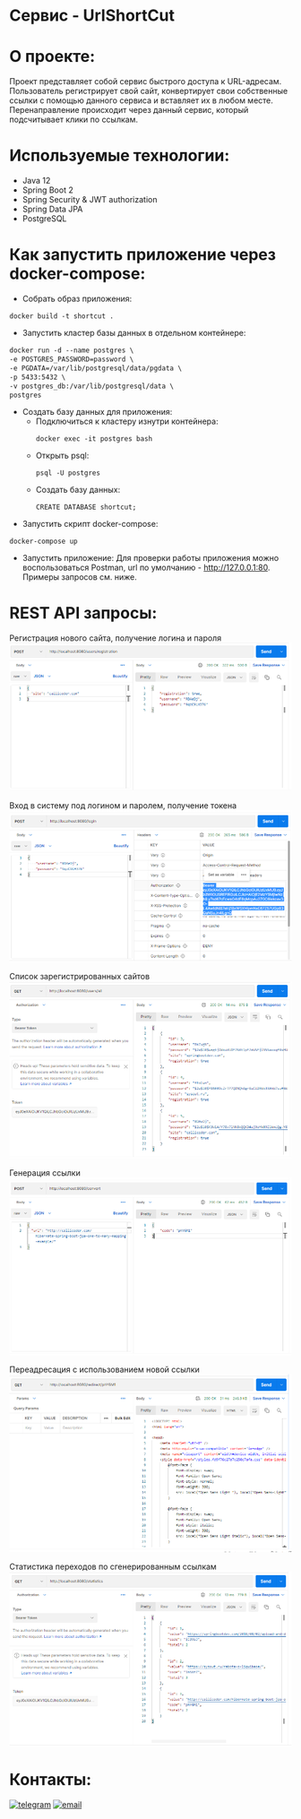 Сервис - UrlShortCut
=========================================



**О проекте:**
==
Проект представляет собой сервис быстрого доступа к URL-адресам.
Пользователь регистрирует свой сайт, конвертирует свои собственные ссылки с помощью данного сервиса и вставляет их в любом месте.
Перенаправление происходит через данный сервис, который подсчитывает клики по ссылкам.

**Используемые технологии:**
==
- Java 12
- Spring Boot 2
- Spring Security & JWT authorization
- Spring Data JPA
- PostgreSQL

**Как запустить приложение через docker-compose:**
==
- Собрать образ приложения:
```
docker build -t shortcut .
```

- Запустить кластер базы данных в отдельном контейнере:
```
docker run -d --name postgres \
-e POSTGRES_PASSWORD=password \
-e PGDATA=/var/lib/postgresql/data/pgdata \
-p 5433:5432 \
-v postgres_db:/var/lib/postgresql/data \
postgres
```

- Создать базу данных для приложения:
  + Подключиться к кластеру изнутри контейнера:
    ```
    docker exec -it postgres bash
    ```
  + Открыть psql:
    ```
    psql -U postgres
    ```
  + Создать базу данных:
    ```
    CREATE DATABASE shortcut;
    ```
- Запустить скрипт docker-compose:
```
docker-compose up
```

- Запустить приложение:
Для проверки работы приложения можно воспользоваться Postman, url по умолчанию - http://127.0.0.1:80.
Примеры запросов см. ниже.

**REST API запросы:**
==
Регистрация нового сайта, получение логина и пароля
![ScreenShot](images/2021-11-04_233326.png)

Вход в систему под логином и паролем, получение токена
![ScreenShot](images/2021-11-04_233617.png)

Список зарегистрированных сайтов
![ScreenShot](images/2021-11-04_233815.png)

Генерация ссылки
![ScreenShot](images/2021-11-04_234332.png)

Переадресация с использованием новой ссылки
![ScreenShot](images/2021-11-04_234704.png)

Статистика переходов по сгенерированным ссылкам
![ScreenShot](images/2021-11-04_234812.png)

**Контакты:**
==
[![telegram](https://img.shields.io/badge/Telegram-gray?style=for-the-badge&logo=Telegram&logoColor=white)](https://t.me/pavlovilyaru)
[![email](https://img.shields.io/badge/Mail.Ru-blue?style=for-the-badge&logo=Mail.Ru&logoColor=white)](mailto:ilya.pavlov@list.ru)
